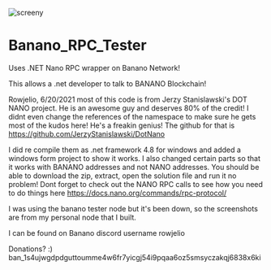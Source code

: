 ![screeny](https://user-images.githubusercontent.com/52114506/122704146-ebf15d80-d207-11eb-8f8a-db81dca5beab.png)
# Banano_RPC_Tester

Uses .NET Nano RPC wrapper on Banano Network!

This allows a .net developer to talk to BANANO Blockchain!

Rowjelio, 6/20/2021
most of this code is from Jerzy Stanislawski's DOT NANO project. He is an awesome guy and deserves 80% of the credit! I didnt even change the references of the namespace to make sure he gets most of the kudos here! He's a freakin genius! The github for that is 
https://github.com/JerzyStanislawski/DotNano

I did re compile them as .net framework 4.8 for windows and added a windows form project to show it works. I also changed certain parts so that it works with BANANO addresses and not NANO addresses. You should be able to download the zip, extract, open the solution file and run it no problem!
Dont forget to check out the NANO RPC calls to see how you need to do things here
https://docs.nano.org/commands/rpc-protocol/

I was using the banano tester node but it's been down, so the screenshots are from my personal node that I built.

I can be found on Banano discord username rowjelio

Donations? :)
ban_1s4ujwgdpdguttoumme4w6fr7yicgj54i9pqaa6oz5smsyczakqj6838x6ki
